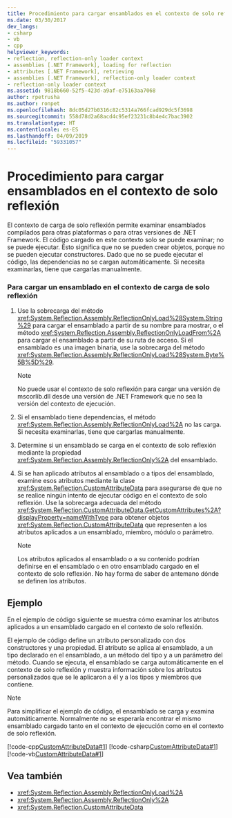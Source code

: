 ```yaml
---
title: Procedimiento para cargar ensamblados en el contexto de solo reflexión
ms.date: 03/30/2017
dev_langs:
- csharp
- vb
- cpp
helpviewer_keywords:
- reflection, reflection-only loader context
- assemblies [.NET Framework], loading for reflection
- attributes [.NET Framework], retrieving
- assemblies [.NET Framework], reflection-only loader context
- reflection-only loader context
ms.assetid: 9818b660-52f5-423d-a9af-e75163aa7068
author: rpetrusha
ms.author: ronpet
ms.openlocfilehash: 8dc05d27b0316c82c5314a766fcad929dc5f3698
ms.sourcegitcommit: 558d78d2a68acd4c95ef23231c8b4e4c7bac3902
ms.translationtype: HT
ms.contentlocale: es-ES
ms.lasthandoff: 04/09/2019
ms.locfileid: "59331057"
---
```

# <a name="how-to-load-assemblies-into-the-reflection-only-context"></a>Procedimiento para cargar ensamblados en el contexto de solo reflexión
El contexto de carga de solo reflexión permite examinar ensamblados compilados para otras plataformas o para otras versiones de .NET Framework. El código cargado en este contexto solo se puede examinar; no se puede ejecutar. Esto significa que no se pueden crear objetos, porque no se pueden ejecutar constructores. Dado que no se puede ejecutar el código, las dependencias no se cargan automáticamente. Si necesita examinarlas, tiene que cargarlas manualmente.  
  
### <a name="to-load-an-assembly-into-the-reflection-only-load-context"></a>Para cargar un ensamblado en el contexto de carga de solo reflexión  
  
1. Use la sobrecarga del método <xref:System.Reflection.Assembly.ReflectionOnlyLoad%28System.String%29> para cargar el ensamblado a partir de su nombre para mostrar, o el método <xref:System.Reflection.Assembly.ReflectionOnlyLoadFrom%2A> para cargar el ensamblado a partir de su ruta de acceso. Si el ensamblado es una imagen binaria, use la sobrecarga del método <xref:System.Reflection.Assembly.ReflectionOnlyLoad%28System.Byte%5B%5D%29>.  
  
    > [!NOTE]
    >  No puede usar el contexto de solo reflexión para cargar una versión de mscorlib.dll desde una versión de .NET Framework que no sea la versión del contexto de ejecución.  
  
2. Si el ensamblado tiene dependencias, el método <xref:System.Reflection.Assembly.ReflectionOnlyLoad%2A> no las carga. Si necesita examinarlas, tiene que cargarlas manualmente.  
  
3. Determine si un ensamblado se carga en el contexto de solo reflexión mediante la propiedad <xref:System.Reflection.Assembly.ReflectionOnly%2A> del ensamblado.  
  
4. Si se han aplicado atributos al ensamblado o a tipos del ensamblado, examine esos atributos mediante la clase <xref:System.Reflection.CustomAttributeData> para asegurarse de que no se realice ningún intento de ejecutar código en el contexto de solo reflexión. Use la sobrecarga adecuada del método <xref:System.Reflection.CustomAttributeData.GetCustomAttributes%2A?displayProperty=nameWithType> para obtener objetos <xref:System.Reflection.CustomAttributeData> que representen a los atributos aplicados a un ensamblado, miembro, módulo o parámetro.  
  
    > [!NOTE]
    >  Los atributos aplicados al ensamblado o a su contenido podrían definirse en el ensamblado o en otro ensamblado cargado en el contexto de solo reflexión. No hay forma de saber de antemano dónde se definen los atributos.  
  
## <a name="example"></a>Ejemplo  
 En el ejemplo de código siguiente se muestra cómo examinar los atributos aplicados a un ensamblado cargado en el contexto de solo reflexión.  
  
 El ejemplo de código define un atributo personalizado con dos constructores y una propiedad. El atributo se aplica al ensamblado, a un tipo declarado en el ensamblado, a un método del tipo y a un parámetro del método. Cuando se ejecuta, el ensamblado se carga automáticamente en el contexto de solo reflexión y muestra información sobre los atributos personalizados que se le aplicaron a él y a los tipos y miembros que contiene.  
  
> [!NOTE]
>  Para simplificar el ejemplo de código, el ensamblado se carga y examina automáticamente. Normalmente no se esperaría encontrar el mismo ensamblado cargado tanto en el contexto de ejecución como en el contexto de solo reflexión.  
  
 [!code-cpp[CustomAttributeData#1](../../../samples/snippets/cpp/VS_Snippets_CLR/CustomAttributeData/CPP/source.cpp#1)]
 [!code-csharp[CustomAttributeData#1](../../../samples/snippets/csharp/VS_Snippets_CLR/CustomAttributeData/CS/source.cs#1)]
 [!code-vb[CustomAttributeData#1](../../../samples/snippets/visualbasic/VS_Snippets_CLR/CustomAttributeData/VB/source.vb#1)]  
  
## <a name="see-also"></a>Vea también

- <xref:System.Reflection.Assembly.ReflectionOnlyLoad%2A>
- <xref:System.Reflection.Assembly.ReflectionOnly%2A>
- <xref:System.Reflection.CustomAttributeData>
